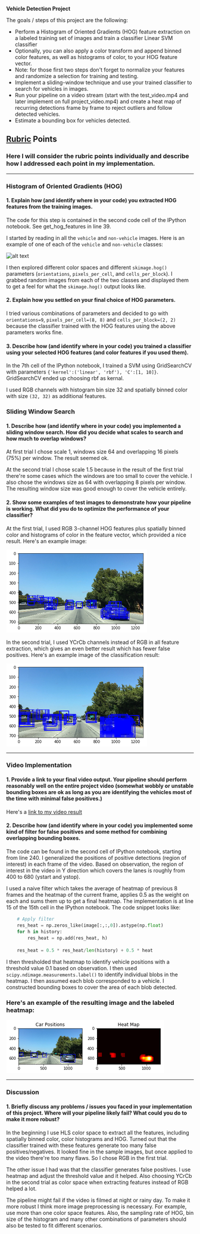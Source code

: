 **Vehicle Detection Project**

The goals / steps of this project are the following:

* Perform a Histogram of Oriented Gradients (HOG) feature extraction on a labeled training set of images and train a classifier Linear SVM classifier
* Optionally, you can also apply a color transform and append binned color features, as well as histograms of color, to your HOG feature vector. 
* Note: for those first two steps don't forget to normalize your features and randomize a selection for training and testing.
* Implement a sliding-window technique and use your trained classifier to search for vehicles in images.
* Run your pipeline on a video stream (start with the test_video.mp4 and later implement on full project_video.mp4) and create a heat map of recurring detections frame by frame to reject outliers and follow detected vehicles.
* Estimate a bounding box for vehicles detected.

[//]: # (Image References)
[image1]: ./examples/car_not_car.png
[image2]: ./output_images/sliding_windows.png
[image3]: ./output_images/sliding_windows_ycrcb.png
[image4]: ./output_images/heatmap_ycrcb.png

## [Rubric](https://review.udacity.com/#!/rubrics/513/view) Points
### Here I will consider the rubric points individually and describe how I addressed each point in my implementation.

---

### Histogram of Oriented Gradients (HOG)

#### 1. Explain how (and identify where in your code) you extracted HOG features from the training images.

The code for this step is contained in the second code cell of the IPython notebook. See get_hog_features in line 39.

I started by reading in all the `vehicle` and `non-vehicle` images.  Here is an example of one of each of the `vehicle` and `non-vehicle` classes:

![alt text][image1]

I then explored different color spaces and different `skimage.hog()` parameters (`orientations`, `pixels_per_cell`, and `cells_per_block`).  I grabbed random images from each of the two classes and displayed them to get a feel for what the `skimage.hog()` output looks like.


#### 2. Explain how you settled on your final choice of HOG parameters.

I tried various combinations of parameters and decided to go with `orientations=9`, `pixels_per_cell=(8, 8)` and `cells_per_block=(2, 2)` because the classifier trained with the HOG features using the above parameters works fine.

#### 3. Describe how (and identify where in your code) you trained a classifier using your selected HOG features (and color features if you used them).

In the 7th cell of the IPython notebook, I trained a SVM using GridSearchCV with parameters `{'kernel':('linear', 'rbf'), 'C':[1, 10]}`. GridSearchCV ended up choosing rbf as kernal.

I used RGB channels with histogram bin size 32 and spatially binned color with size `(32, 32)` as additional features.

### Sliding Window Search

#### 1. Describe how (and identify where in your code) you implemented a sliding window search.  How did you decide what scales to search and how much to overlap windows?

At first trial I chose scale 1, windows size 64 and overlapping 16 pixels (75%) per window. The result seemed ok.

At the second trial I chose scale 1.5 because in the result of the first trial there're some cases which the windows are too small to cover the vehicle. I also chose the windows size as 64 with overlapping 8 pixels per window. The resulting window size was good enough to cover the vehicle entirely.

#### 2. Show some examples of test images to demonstrate how your pipeline is working.  What did you do to optimize the performance of your classifier?

At the first trial, I used RGB 3-channel HOG features plus spatially binned color and histograms of color in the feature vector, which provided a nice result.  Here's an example image:

![alt text][image2]

In the second trial, I used YCrCb channels instead of RGB in all feature extraction, which gives an even better result which has fewer false positives. Here's an example image of the classification result:

![alt text][image3]

---

### Video Implementation

#### 1. Provide a link to your final video output.  Your pipeline should perform reasonably well on the entire project video (somewhat wobbly or unstable bounding boxes are ok as long as you are identifying the vehicles most of the time with minimal false positives.)
Here's a [link to my video result](./video_output/vehicle_detection.mp4)


#### 2. Describe how (and identify where in your code) you implemented some kind of filter for false positives and some method for combining overlapping bounding boxes.

The code can be found in the second cell of IPython notebook, starting from line 240. I generalized the positions of positive detections (region of interest) in each frame of the video. Based on observation, the region of interest in the video in Y direction which covers the lanes is roughly from 400 to 680 (ystart and ystop).

I used a naive filter which takes the average of heatmap of previous 8 frames and the heatmap of the current frame, applies 0.5 as the weight on each and sums them up to get a final heatmap. The implementation is at line 15 of the 15th cell in the IPython notebook. The code snippet looks like:

```python
    # Apply filter
    res_heat = np.zeros_like(image[:,:,0]).astype(np.float)
    for h in history:
        res_heat = np.add(res_heat, h)

    res_heat = 0.5 * res_heat/len(history) + 0.5 * heat
```

I then thresholded that heatmap to identify vehicle positions with a threshold value 0.1 based on observation.  I then used `scipy.ndimage.measurements.label()` to identify individual blobs in the heatmap.  I then assumed each blob corresponded to a vehicle.  I constructed bounding boxes to cover the area of each blob detected.

### Here's an example of the resulting image and the labeled heatmap:
![alt text][image4]


---

### Discussion

#### 1. Briefly discuss any problems / issues you faced in your implementation of this project.  Where will your pipeline likely fail?  What could you do to make it more robust?

In the beginning I use HLS color space to extract all the features, including spatially binned color, color histograms and HOG. Turned out that the classifier trained with these features generate too many false positives/negatives. It looked fine in the sample images, but once applied to the video there're too many flaws. So I chose RGB in the first trial.

The other issue I had was that the classifier generates false positives. I use heatmap and adjust the threshold value and it helped. Also choosing YCrCb in the second trial as color space when extracting features instead of RGB helped a lot.

The pipeline might fail if the video is filmed at night or rainy day. To make it more robust I think more image preprocessing is necessary. For example, use more than one color space features. Also, the sampling rate of HOG, bin size of the histogram and many other combinations of parameters should also be tested to fit different scenarios.

